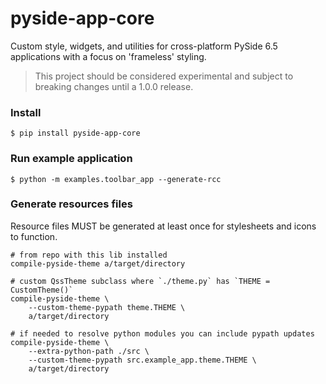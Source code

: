 # pyside-app-core

Custom style, widgets, and utilities for cross-platform PySide 6.5 applications with a focus on 'frameless' styling.

> This project should be considered experimental and subject to breaking changes until a 1.0.0 release.


### Install

```shell
$ pip install pyside-app-core
```


### Run example application

```shell
$ python -m examples.toolbar_app --generate-rcc
```

### Generate resources files

Resource files MUST be generated at least once for stylesheets and icons to function.

```shell
# from repo with this lib installed
compile-pyside-theme a/target/directory

# custom QssTheme subclass where `./theme.py` has `THEME = CustomTheme()`
compile-pyside-theme \
    --custom-theme-pypath theme.THEME \
    a/target/directory

# if needed to resolve python modules you can include pypath updates
compile-pyside-theme \
    --extra-python-path ./src \
    --custom-theme-pypath src.example_app.theme.THEME \
    a/target/directory
```